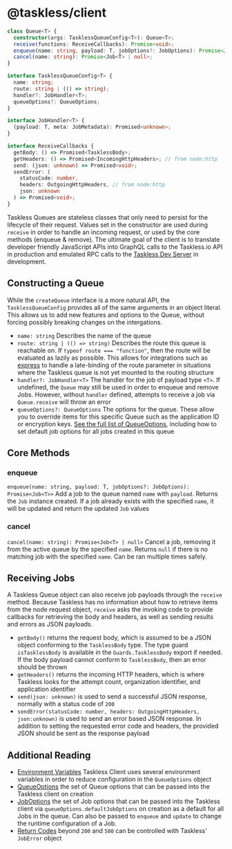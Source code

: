 # @taskless/client

```ts
class Queue<T> {
  constructor(args: TasklessQueueConfig<T>): Queue<T>;
  receive(functions: ReceiveCallbacks): Promise<void>;
  enqueue(name: string, payload: T, jobOptions?: JobOptions): Promise<Job<T>>;
  cancel(name: string): Promise<Job<T> | null>;
}

interface TasklessQueueConfig<T> {
  name: string;
  route: string | (() => string);
  handler?: JobHandler<T>;
  queueOptions?: QueueOptions;
}

interface JobHandler<T> {
  (payload: T, meta: JobMetadata): Promised<unknown>;
}

interface ReceiveCallbacks {
  getBody: () => Promised<TasklessBody>;
  getHeaders: () => Promised<IncomingHttpHeaders>; // from node:http
  send: (json: unknown) => Promised<void>;
  sendError: (
    statusCode: number,
    headers: OutgoingHttpHeaders, // from node:http
    json: unknown
  ) => Promised<void>;
}
```

Taskless Queues are stateless classes that only need to persist for the lifecycle of their request. Values set in the constructor are used during `receive` in order to handle an incoming request, or used by the core methods (enqueue & remove). The ultimate goal of the client is to translate developer friendly JavaScript APIs into GraphQL calls to the Taskless.io API in production and emulated RPC calls to the [Taskless Dev Server](./dev.md) in development.

## Constructing a Queue

While the `createQueue` interface is a more natural API, the `TasklessQueueConfig` provides all of the same arguments in an object literal. This allows us to add new features and options to the Queue, without forcing possibly breaking changes on the intergations.

- `name: string` Describes the name of the queue
- `route: string | (() => string)` Describes the route this queue is reachable on. If `typeof route === "function"`, then the route will be evaluated as lazily as possible. This allows for integrations such as [express](./express.md) to handle a late-binding of the route parameter in situations where the Taskless queue is not yet mounted to the routing structure
- `handler?: JobHandler<T>` The handler for the job of payload type `<T>`. If undefined, the `Queue` may still be used in order to enqueue and remove Jobs. However, without `handler` defined, attempts to receive a job via `Queue.receive` will throw an error
- `queueOptions?: QueueOptions` The options for the queue. These allow you to override items for this specific Queue such as the application ID or encryption keys. [See the full list of QueueOptions](./client/queue-options.md), including how to set default job options for all jobs created in this queue

## Core Methods

### enqueue

`enqueue(name: string, payload: T, jobOptions?: JobOptions): Promise<Job<T>>`
Add a job to the queue named `name` with `payload`. Returns the `Job` instance created. If a job already exists with the specified `name`, it will be updated and return the updated `Job` values

### cancel

`cancel(name: string): Promise<Job<T> | null>`
Cancel a job, removing it from the active queue by the specified `name`. Returns `null` if there is no matching job with the specified `name`. Can be ran multiple times safely.

## Receiving Jobs

A Taskless Queue object can also receive job payloads through the `receive` method. Because Taskless has no information about how to retrieve items from the node request object, `receive` asks the invoking code to provide callbacks for retrieving the body and headers, as well as sending results and errors as JSON payloads.

- `getBody()` returns the request body, which is assumed to be a JSON object conforming to the `TasklessBody` type. The type guard `isTasklessBody` is available in the `Guards.TasklessBody` export if needed. If the body payload cannot conform to `TasklessBody`, then an error should be thrown
- `getHeaders()` returns the incoming HTTP headers, which is where Taskless looks for the attempt count, organization identifier, and application identifier
- `send(json: unknown)` is used to send a successful JSON response, normally with a status code of `200`
- `sendError(statusCode: number, headers: OutgoingHttpHeaders, json:unknown)` is used to send an error based JSON response. In addition to setting the requested error code and headers, the provided JSON should be sent as the response payload

## Additional Reading

- [Environment Variables](./client/env.md) Taskless Client uses several environment variables in order to reduce configuration in the `QueueOptions` object
- [QueueOptions](./client/queue-options.md) the set of Queue options that can be passed into the Taskless client on creation
- [JobOptions](./client/job-options.md) the set of Job options that can be passed into the Taskless client via `queueOptions.defaultJobOptions` on creation as a default for all Jobs in the queue. Can also be passed to `enqueue` and `update` to change the runtime configuration of a Job.
- [Return Codes](./client/return-codes.md) beyond `200` and `500` can be controlled with Taskless' `JobError` object
